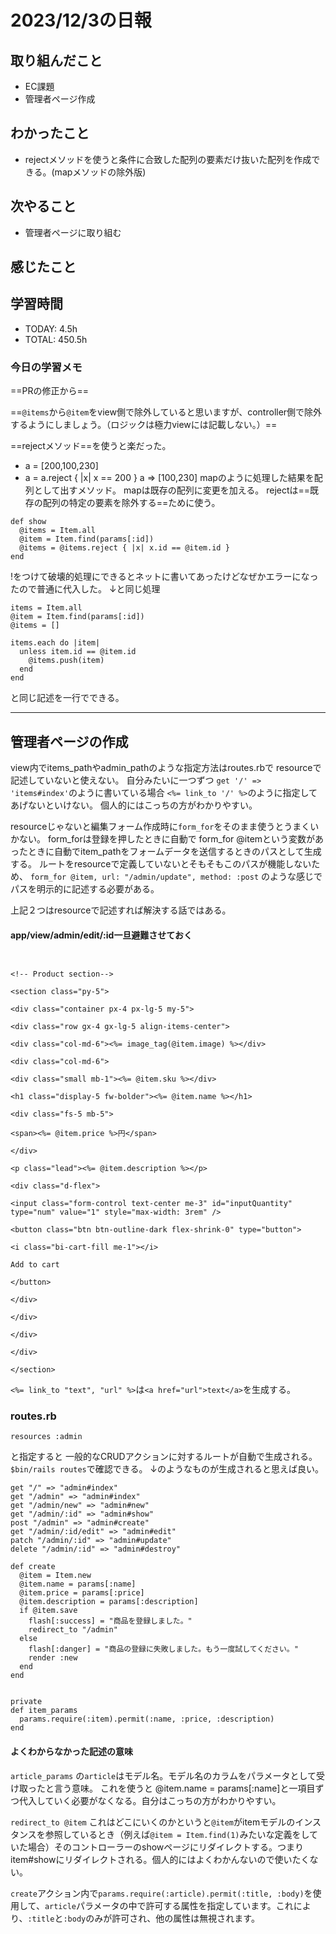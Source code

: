 # 2023/12/3の日報


## 取り組んだこと
- EC課題
- 管理者ページ作成

## わかったこと
- rejectメソッドを使うと条件に合致した配列の要素だけ抜いた配列を作成できる。(mapメソッドの除外版)


## 次やること
- 管理者ページに取り組む

 
## 感じたこと

## 学習時間
- TODAY: 4.5h
- TOTAL: 450.5h


### 今日の学習メモ


==PRの修正から==

==`@items`から`@item`をview側で除外していると思いますが、controller側で除外するようにしましょう。（ロジックは極力viewには記載しない。）==

==rejectメソッド==を使うと楽だった。
- a = [200,100,230]
- a = a.reject { |x| x == 200 }
a => [100,230]
mapのように処理した結果を配列として出すメソッド。
mapは既存の配列に変更を加える。
rejectは==既存の配列の特定の要素を除外する==ために使う。
```
def show
  @items = Item.all
  @item = Item.find(params[:id])
  @items = @items.reject { |x| x.id == @item.id }
end
```
!をつけて破壊的処理にできるとネットに書いてあったけどなぜかエラーになったので普通に代入した。
↓と同じ処理
```
items = Item.all
@item = Item.find(params[:id])
@items = []

items.each do |item|
  unless item.id == @item.id
    @items.push(item)
  end
end
```
と同じ記述を一行でできる。

-------------------------------------------------

## 管理者ページの作成

view内でitems_pathやadmin_pathのような指定方法はroutes.rbで
resourceで記述していないと使えない。
自分みたいに一つずつ
``get '/' => 'items#index'``のように書いている場合
``<%= link_to '/' %>``のように指定してあげないといけない。
個人的にはこっちの方がわかりやすい。

resourceじゃないと編集フォーム作成時に``form_for``をそのまま使うとうまくいかない。
form_forは登録を押したときに自動で
form_for @itemという変数があったときに自動でitem_pathをフォームデータを送信するときのパスとして生成する。
ルートをresourceで定義していないとそもそもこのパスが機能しないため、
``form_for @item, url: "/admin/update", method: :post``
のような感じでパスを明示的に記述する必要がある。

上記２つはresourceで記述すれば解決する話ではある。

#### app/view/admin/edit/:id一旦避難させておく
```
  

<!-- Product section-->

<section class="py-5">

<div class="container px-4 px-lg-5 my-5">

<div class="row gx-4 gx-lg-5 align-items-center">

<div class="col-md-6"><%= image_tag(@item.image) %></div>

<div class="col-md-6">

<div class="small mb-1"><%= @item.sku %></div>

<h1 class="display-5 fw-bolder"><%= @item.name %></h1>

<div class="fs-5 mb-5">

<span><%= @item.price %>円</span>

</div>

<p class="lead"><%= @item.description %></p>

<div class="d-flex">

<input class="form-control text-center me-3" id="inputQuantity" type="num" value="1" style="max-width: 3rem" />

<button class="btn btn-outline-dark flex-shrink-0" type="button">

<i class="bi-cart-fill me-1"></i>

Add to cart

</button>

</div>

</div>

</div>

</div>

</section>
```


``<%= link_to "text", "url" %>``は``<a href="url">text</a>``を生成する。


### routes.rb
```
resources :admin
```
と指定すると
一般的なCRUDアクションに対するルートが自動で生成される。
``$bin/rails routes``で確認できる。
↓のようなものが生成されると思えば良い。
```
get "/" => "admin#index"
get "/admin" => "admin#index"
get "/admin/new" => "admin#new"
get "/admin/:id" => "admin#show"
post "/admin" => "admin#create"
get "/admin/:id/edit" => "admin#edit"
patch "/admin/:id" => "admin#update"
delete "/admin/:id" => "admin#destroy"
```

```
def create
  @item = Item.new
  @item.name = params[:name]
  @item.price = params[:price]
  @item.description = params[:description]
  if @item.save
    flash[:success] = "商品を登録しました。"
    redirect_to "/admin"
  else
    flash[:danger] = "商品の登録に失敗しました。もう一度試してください。"
    render :new
  end
end


private
def item_params
  params.require(:item).permit(:name, :price, :description)
end  

```

#### よくわからなかった記述の意味　

``article_params``
の``article``はモデル名。モデル名のカラムをパラメータとして受け取ったと言う意味。
これを使うと
@item.name = params[:name]と一項目ずつ代入していく必要がなくなる。自分はこっちの方がわかりやすい。

``redirect_to @item``
これはどこにいくのかというと``@item``がitemモデルのインスタンスを参照しているとき（例えば``@item = Item.find(1)``みたいな定義をしていた場合）そのコントローラーのshowページにリダイレクトする。つまりitem#showにリダイレクトされる。個人的にはよくわかんないので使いたくない。

`create`アクション内で`params.require(:article).permit(:title, :body)`を使用して、`article`パラメータの中で許可する属性を指定しています。これにより、`:title`と`:body`のみが許可され、他の属性は無視されます。

